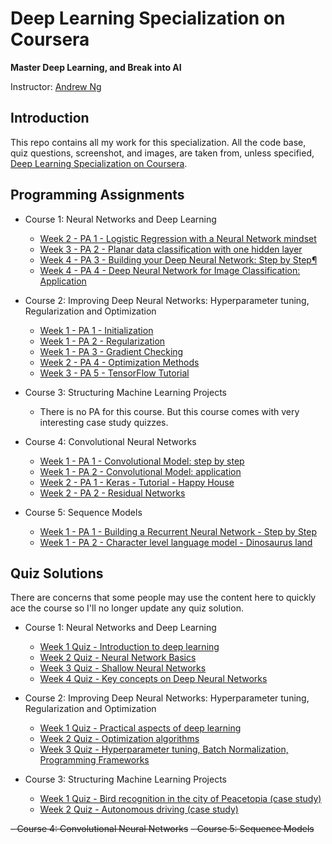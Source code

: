 # Deep Learning Specialization on Coursera

**Master Deep Learning, and Break into AI**

Instructor: [Andrew Ng](http://www.andrewng.org/)

## Introduction

This repo contains all my work for this specialization. All the code base, quiz questions, screenshot, and images, are taken from, unless specified, [Deep Learning Specialization on Coursera](https://www.coursera.org/specializations/deep-learning).


## Programming Assignments

- Course 1: Neural Networks and Deep Learning

  - [Week 2 - PA 1 - Logistic Regression with a Neural Network mindset](https://github.com/tyonas9/deep-learning-coursera/)
  - [Week 3 - PA 2 - Planar data classification with one hidden layer](https://github.com/tyonas9/deep-learning-coursera/)
  - [Week 4 - PA 3 - Building your Deep Neural Network: Step by Step¶](https://github.com/tyonas9/deep-learning-coursera/)
  - [Week 4 - PA 4 - Deep Neural Network for Image Classification: Application](https://github.com/tyonas9/deep-learning-coursera/)

- Course 2: Improving Deep Neural Networks: Hyperparameter tuning, Regularization and Optimization

  - [Week 1 - PA 1 - Initialization](https://github.com/tyonas9/deep-learning-coursera/)
  - [Week 1 - PA 2 - Regularization](https://github.com/tyonas9/deep-learning-coursera/)
  - [Week 1 - PA 3 - Gradient Checking](https://github.com/tyonas9/deep-learning-coursera/)
  - [Week 2 - PA 4 - Optimization Methods](https://github.com/tyonas9/deep-learning-coursera/)
  - [Week 3 - PA 5 - TensorFlow Tutorial](https://github.com/tyonas9/deep-learning-coursera/)

- Course 3: Structuring Machine Learning Projects

  - There is no PA for this course. But this course comes with very interesting case study quizzes.
  
- Course 4: Convolutional Neural Networks

  - [Week 1 - PA 1 - Convolutional Model: step by step](https://github.com/tyonas9/deep-learning-coursera/)
  - [Week 1 - PA 2 - Convolutional Model: application](https://github.com/tyonas9/deep-learning-coursera/)
  - [Week 2 - PA 1 - Keras - Tutorial - Happy House](https://github.com/tyonas9/deep-learning-coursera/)
  - [Week 2 - PA 2 - Residual Networks](https://github.com/tyonas9/deep-learning-coursera/)
  
- Course 5: Sequence Models

  - [Week 1 - PA 1 - Building a Recurrent Neural Network - Step by Step](https://github.com/tyonas9/deep-learning-coursera/)
  - [Week 1 - PA 2 - Character level language model - Dinosaurus land](https://github.com/tyonas9/deep-learning-coursera/)

## Quiz Solutions

There are concerns that some people may use the content here to quickly ace the course so I'll no longer update any quiz solution.

- Course 1: Neural Networks and Deep Learning

  - [Week 1 Quiz - Introduction to deep learning](https://github.com/Kulbear/deep-learning-coursera/blob/master/Neural%20Networks%20and%20Deep%20Learning/Week%201%20Quiz%20-%20Introduction%20to%20deep%20learning.md)
  - [Week 2 Quiz - Neural Network Basics](https://github.com/Kulbear/deep-learning-coursera/blob/master/Neural%20Networks%20and%20Deep%20Learning/Week%202%20Quiz%20-%20Neural%20Network%20Basics.md)
  - [Week 3 Quiz - Shallow Neural Networks](https://github.com/Kulbear/deep-learning-coursera/blob/master/Neural%20Networks%20and%20Deep%20Learning/Week%203%20Quiz%20-%20%20Shallow%20Neural%20Networks.md)
  - [Week 4 Quiz - Key concepts on Deep Neural Networks](https://github.com/Kulbear/deep-learning-coursera/blob/master/Neural%20Networks%20and%20Deep%20Learning/Week%204%20Quiz%20-%20Key%20concepts%20on%20Deep%20Neural%20Networks.md)

- Course 2: Improving Deep Neural Networks: Hyperparameter tuning, Regularization and Optimization

  - [Week 1 Quiz - Practical aspects of deep learning](https://github.com/tyonas9/deep-learning-coursera/)
  - [Week 2 Quiz - Optimization algorithms](https://github.com/tyonas9/deep-learning-coursera/)
  - [Week 3 Quiz - Hyperparameter tuning, Batch Normalization, Programming Frameworks](https://github.com/tyonas9/deep-learning-coursera/)
  
- Course 3: Structuring Machine Learning Projects

  - [Week 1 Quiz - Bird recognition in the city of Peacetopia (case study)](https://github.com/tyonas9/deep-learning-coursera/)
  - [Week 2 Quiz - Autonomous driving (case study)](https://github.com/tyonas9/deep-learning-coursera/)

~~- Course 4: Convolutional Neural Networks~~
~~- Course 5: Sequence Models~~


